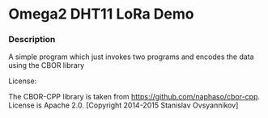 # Omega2 DHT11 LoRa Demo

### Description

A simple program which just invokes two programs and encodes the data using the CBOR library

License:

The CBOR-CPP library is taken from https://github.com/naphaso/cbor-cpp. License is Apache 2.0. [Copyright 2014-2015 Stanislav Ovsyannikov]
